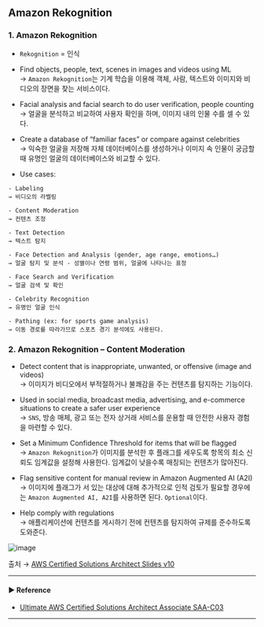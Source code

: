 ## Amazon Rekognition
### 1. Amazon Rekognition
- `Rekognition` = 인식

- Find objects, people, text, scenes in images and videos using ML  
→ `Amazon Rekognition`는 기계 학습을 이용해 객체, 사람, 텍스트와 이미지와 비디오의 장면을 찾는 서비스이다.

- Facial analysis and facial search to do user verification, people counting  
→ 얼굴을 분석하고 비교하여 사용자 확인을 하며, 이미지 내의 인물 수를 셀 수 있다.

- Create a database of “familiar faces” or compare against celebrities  
→ 익숙한 얼굴을 저장해 자체 데이터베이스를 생성하거나 이미지 속 인물이 궁금할 때 유명인 얼굴의 데이터베이스와 비교할 수 있다.

- Use cases:
~~~
- Labeling
→ 비디오의 라벨링

- Content Moderation
→ 컨텐츠 조정

- Text Detection
→ 텍스트 탐지

- Face Detection and Analysis (gender, age range, emotions…)
→ 얼굴 탐지 및 분석 - 성별이나 연령 범위, 얼굴에 나타나는 표정

- Face Search and Verification
→ 얼굴 검색 및 확인

- Celebrity Recognition
→ 유명인 얼굴 인식

- Pathing (ex: for sports game analysis)
→ 이동 경로를 따라가므로 스포츠 경기 분석에도 사용된다. 
~~~

### 2. Amazon Rekognition – Content Moderation
- Detect content that is inappropriate, unwanted, or offensive (image and videos)  
→ 이미지가 비디오에서 부적절하거나 불쾌감을 주는 컨텐츠를 탐지하는 기능이다.

- Used in social media, broadcast media, advertising, and e-commerce situations to create a safer user experience  
→ `SNS`, 방송 매체, 광고 또는 전자 상거래 서비스를 운용할 때 안전한 사용자 경험을 마련할 수 있다.

- Set a Minimum Confidence Threshold for items that will be flagged  
→ `Amazon Rekognition`가 이미지를 분석한 후 플래그를 세우도록 항목의 최소 신뢰도 임계값을 설정해 사용한다. 임계값이 낮을수록 매칭되는 컨텐츠가 많아진다.

- Flag sensitive content for manual review in Amazon Augmented AI (A2I)  
→ 이미지에 플래그가 서 있는 대상에 대해 추가적으로 인적 검토가 필요할 경우에는 `Amazon Augmented AI, A2I`를 사용하면 된다. `Optional`이다.

- Help comply with regulations  
→ 애플리케이션에 컨텐츠를 게시하기 전에 컨텐츠를 탐지하여 규제를 준수하도록 도와준다.

![image](https://user-images.githubusercontent.com/97398071/236091281-640170c4-856a-4d4a-92c7-51b445471cb1.png)

출처 → [AWS Certified Solutions Architect Slides v10](https://courses.datacumulus.com/downloads/certified-solutions-architect-pn9/)

---
#### ▶ Reference
- [Ultimate AWS Certified Solutions Architect Associate SAA-C03](https://www.udemy.com/course/aws-certified-solutions-architect-associate-saa-c03/)
---